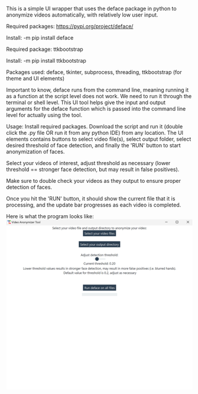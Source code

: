 This is a simple UI wrapper that uses the deface package in python to anonymize videos automatically, with relatively low user input. 

Required packages: https://pypi.org/project/deface/

Install:  -m pip install deface

Required package: ttkbootstrap

Install: -m pip install ttkbootstrap

Packages used:
deface, tkinter, subprocess, threading, ttkbootstrap (for theme and UI elements)


Important to know, deface runs from the command line, meaning running it as a function at the script level does not work. We need to run it through the terminal or shell level.
This UI tool helps give the input and output arguments for the deface function which is passed into the command line level for actually using the tool.


Usage:
Install required packages. Download the script and run it (double click the .py file OR run it from any python IDE) from any location. 
The UI elements contains buttons to select video file(s), select output folder, select desired threshold of face detection, and finally the 'RUN' button to start anonymization of faces.

Select your videos of interest, adjust threshold as necessary (lower threshold == stronger face detection, but may result in false positives).

Make sure to double check your videos as they output to ensure proper detection of faces. 

Once you hit the 'RUN' button, it should show the current file that it is processing, and the update bar progresses as each video is completed. 

Here is what the program looks like:
![alt text](https://github.com/Ahomagai/VideoAnonymizerTool/blob/main/UserInterface.png "Video Anonymizer Tool")
